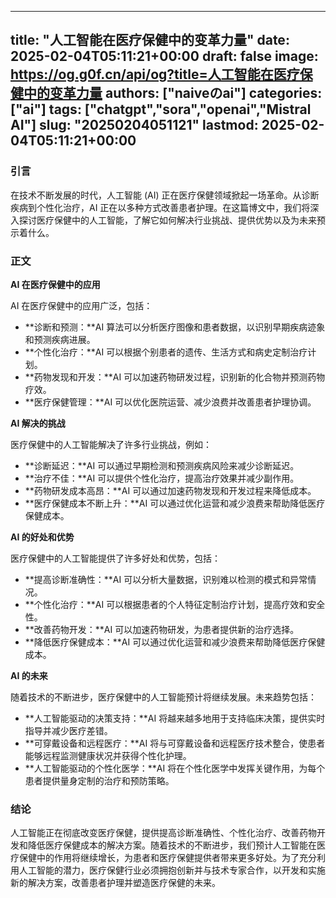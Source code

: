 
---
title: "人工智能在医疗保健中的变革力量"
date: 2025-02-04T05:11:21+00:00
draft: false
image: https://og.g0f.cn/api/og?title=人工智能在医疗保健中的变革力量
authors: ["naiveのai"]
categories: ["ai"]
tags: ["chatgpt","sora","openai","Mistral AI"]
slug: "20250204051121"
lastmod: 2025-02-04T05:11:21+00:00
---
### 引言

在技术不断发展的时代，人工智能 (AI) 正在医疗保健领域掀起一场革命。从诊断疾病到个性化治疗，AI 正在以多种方式改善患者护理。在这篇博文中，我们将深入探讨医疗保健中的人工智能，了解它如何解决行业挑战、提供优势以及为未来预示着什么。

### 正文

**AI 在医疗保健中的应用**

AI 在医疗保健中的应用广泛，包括：

* **诊断和预测：**AI 算法可以分析医疗图像和患者数据，以识别早期疾病迹象和预测疾病进展。
* **个性化治疗：**AI 可以根据个别患者的遗传、生活方式和病史定制治疗计划。
* **药物发现和开发：**AI 可以加速药物研发过程，识别新的化合物并预测药物疗效。
* **医疗保健管理：**AI 可以优化医院运营、减少浪费并改善患者护理协调。

**AI 解决的挑战**

医疗保健中的人工智能解决了许多行业挑战，例如：

* **诊断延迟：**AI 可以通过早期检测和预测疾病风险来减少诊断延迟。
* **治疗不佳：**AI 可以提供个性化治疗，提高治疗效果并减少副作用。
* **药物研发成本高昂：**AI 可以通过加速药物发现和开发过程来降低成本。
* **医疗保健成本不断上升：**AI 可以通过优化运营和减少浪费来帮助降低医疗保健成本。

**AI 的好处和优势**

医疗保健中的人工智能提供了许多好处和优势，包括：

* **提高诊断准确性：**AI 可以分析大量数据，识别难以检测的模式和异常情况。
* **个性化治疗：**AI 可以根据患者的个人特征定制治疗计划，提高疗效和安全性。
* **改善药物开发：**AI 可以加速药物研发，为患者提供新的治疗选择。
* **降低医疗保健成本：**AI 可以通过优化运营和减少浪费来帮助降低医疗保健成本。

**AI 的未来**

随着技术的不断进步，医疗保健中的人工智能预计将继续发展。未来趋势包括：

* **人工智能驱动的决策支持：**AI 将越来越多地用于支持临床决策，提供实时指导并减少医疗差错。
* **可穿戴设备和远程医疗：**AI 将与可穿戴设备和远程医疗技术整合，使患者能够远程监测健康状况并获得个性化护理。
* **人工智能驱动的个性化医学：**AI 将在个性化医学中发挥关键作用，为每个患者提供量身定制的治疗和预防策略。

### 结论

人工智能正在彻底改变医疗保健，提供提高诊断准确性、个性化治疗、改善药物开发和降低医疗保健成本的解决方案。随着技术的不断进步，我们预计人工智能在医疗保健中的作用将继续增长，为患者和医疗保健提供者带来更多好处。为了充分利用人工智能的潜力，医疗保健行业必须拥抱创新并与技术专家合作，以开发和实施新的解决方案，改善患者护理并塑造医疗保健的未来。